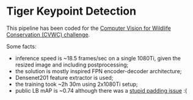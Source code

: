 # Tiger Keypoint Detection

This pipeline has been coded for the [Computer Vision for Wildlife Conservation (CVWC) challenge](https://cvwc2019.github.io/challenge.html).

Some facts: 
- inference speed is ~18.5 frames/sec on a single 1080Ti, given the resized image and including postprocessing; 
- the solution is mostly inspired FPN encoder-decoder architecture; 
- Densenet201 feature extractor is used; 
- the training took ~2h 30m using 2x1080Ti setup;
- public LB mAP is ~0.74 although there was a [stupid padding issue](https://github.com/arsenyinfo/tiger_keypoint_detection/commit/8943d061a995b622c802c8b0080d136a499c9cae) :( 
